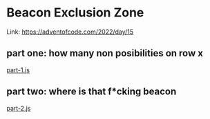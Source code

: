 # Beacon Exclusion Zone

Link: https://adventofcode.com/2022/day/15

## part one: how many non posibilities on row x
[part-1.js](part-1.js)

## part two: where is that f*cking beacon
[part-2.js](part-2.js)
